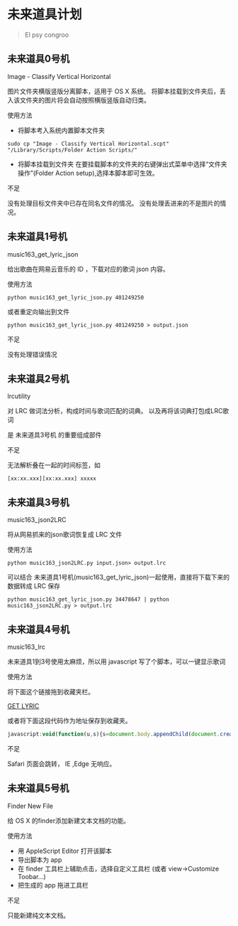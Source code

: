 # 未来道具计划
>El psy congroo

## 未来道具0号机
Image - Classify Vertical Horizontal

图片文件夹横版竖版分离脚本，适用于 OS X 系统。
将脚本挂载到文件夹后，丢入该文件夹的图片将会自动按照横版竖版自动归类。

使用方法

- 将脚本考入系统内置脚本文件夹

```shell
sudo cp "Image - Classify Vertical Horizontal.scpt" "/Library/Scripts/Folder Action Scripts/" 
```

- 将脚本挂载到文件夹
在要挂载脚本的文件夹的右键弹出式菜单中选择“文件夹操作”(Folder Action setup),选择本脚本即可生效。

不足

没有处理目标文件夹中已存在同名文件的情况。
没有处理丢进来的不是图片的情况。

## 未来道具1号机
music163_get_lyric_json

给出歌曲在网易云音乐的 ID ，下载对应的歌词 json 内容。

使用方法

```shell
python music163_get_lyric_json.py 401249250
```

或者重定向输出到文件

```shell
python music163_get_lyric_json.py 401249250 > output.json
```

不足

没有处理错误情况


## 未来道具2号机
lrcutility

对 LRC 做词法分析，构成时间与歌词匹配的词典。
以及再将该词典打包成LRC歌词

是 未来道具3号机 的重要组成部件

不足

无法解析叠在一起的时间标签，如

    [xx:xx.xxx][xx:xx.xxx] xxxxx


## 未来道具3号机
music163_json2LRC

将从网易抓来的json歌词恢复成 LRC 文件

使用方法

```shell
python music163_json2LRC.py input.json> output.lrc
```

可以结合 未来道具1号机(music163_get_lyric_json)一起使用，直接将下载下来的数据转成 LRC 保存

```shell
python music163_get_lyric_json.py 34478647 | python music163_json2LRC.py > output.lrc
```

## 未来道具4号机
music163_lrc

未来道具1到3号使用太麻烦，所以用 javascript 写了个脚本，可以一键显示歌词

使用方法

将下面这个链接拖到收藏夹栏。

<a href="javascript:void(function(u,s){s=document.body.appendChild(document.createElement('script'));s.src=u+'?ts='+Date.now();s.charset='UTF-8'}('//rawgit.com/hufan-Akari/Future-Gadgets-Project/master/music163_lrc.js'))">GET LYRIC</a>

或者将下面这段代码作为地址保存到收藏夹。

```js
javascript:void(function(u,s){s=document.body.appendChild(document.createElement('script'));s.src=u+'?ts='+Date.now();s.charset='UTF-8'}('//rawgit.com/hufan-Akari/Future-Gadgets-Project/master/music163_lrc.js'))
```


不足

Safari 页面会跳转，
IE ,Edge 无响应。

## 未来道具5号机
Finder New File

给 OS X 的finder添加新建文本文档的功能。

使用方法

* 用 AppleScript Editor 打开该脚本
* 导出脚本为 app
* 在 finder 工具栏上辅助点击，选择自定义工具栏 (或者 view->Customize Toobar...)
* 把生成的 app 拖进工具栏

不足

只能新建纯文本文档。